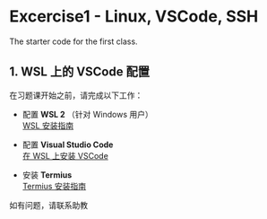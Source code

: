 # Excercise1 - Linux, VSCode, SSH

The starter code for the first class.

## 1. WSL 上的 VSCode 配置

在习题课开始之前，请完成以下工作：

- 配置 **WSL 2** （针对 Windows 用户）  
  [WSL 安装指南](https://learn.microsoft.com/en-us/windows/wsl/install)

- 配置 **Visual Studio Code**  
  [在 WSL 上安装 VSCode](https://learn.microsoft.com/en-us/windows/wsl/tutorials/wsl-vscode)

- 安装 **Termius**  
  [Termius 安装指南](https://termius.com/)

如有问题，请联系助教
